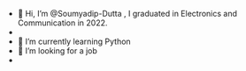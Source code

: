 - 👋 Hi, I’m @Soumyadip-Dutta , I graduated in Electronics and Communication in 2022.
- 
- 🌱 I’m currently learning Python
- 💞️ I’m looking for a job
-

<!---
Soumyadip-Dutta/Soumyadip-Dutta is a ✨ special ✨ repository because its `README.md` (this file) appears on your GitHub profile.
You can click the Preview link to take a look at your changes.
--->
